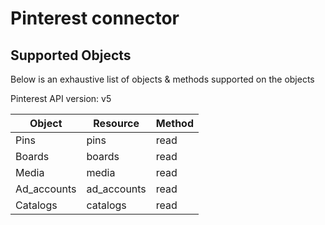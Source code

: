 # Pinterest connector


## Supported Objects 
Below is an exhaustive list of objects & methods supported on the objects

Pinterest API version: v5

| Object     | Resource   | Method |
| ---------- | ---------- | ------ |
| Pins       | pins       | read   |
| Boards     | boards     | read   |
| Media      | media      | read   |
| Ad_accounts| ad_accounts| read   |
| Catalogs   | catalogs   | read   |
 
